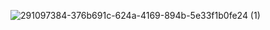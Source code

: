 ![291097384-376b691c-624a-4169-894b-5e33f1b0fe24 (1)](https://github.com/thefaceofzed/PfeBackend/assets/79986278/2b90d0ca-7c9f-457f-b039-e8222dcb02c1)
